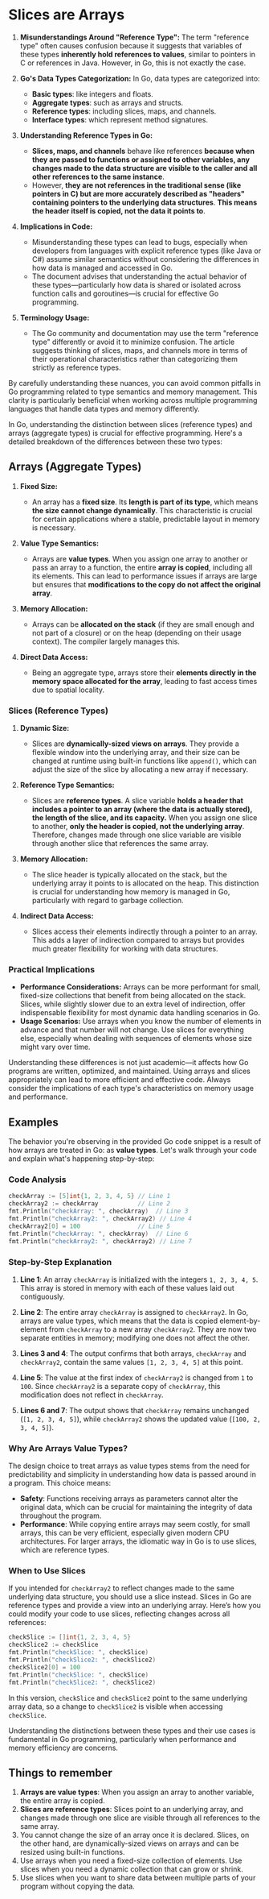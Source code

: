 # Slices are Arrays

1. **Misunderstandings Around "Reference Type":** The term "reference type" often causes confusion because it suggests that variables of these types **inherently hold references to values**, similar to pointers in C or references in Java. However, in Go, this is not exactly the case.
2. **Go's Data Types Categorization:** In Go, data types are categorized into:

   - **Basic types**: like integers and floats.
   - **Aggregate types**: such as arrays and structs.
   - **Reference types**: including slices, maps, and channels.
   - **Interface types**: which represent method signatures.

3. **Understanding Reference Types in Go:**

   - **Slices, maps, and channels** behave like references **because when they are passed to functions or assigned to other variables, any changes made to the data structure are visible to the caller and all other references to the same instance**.
   - However, **they are not references in the traditional sense (like pointers in C) but are more accurately described as "headers" containing pointers to the underlying data structures**. **This means the header itself is copied, not the data it points to**.

4. **Implications in Code:**

   - Misunderstanding these types can lead to bugs, especially when developers from languages with explicit reference types (like Java or C#) assume similar semantics without considering the differences in how data is managed and accessed in Go.
   - The document advises that understanding the actual behavior of these types—particularly how data is shared or isolated across function calls and goroutines—is crucial for effective Go programming.

5. **Terminology Usage:**
   - The Go community and documentation may use the term "reference type" differently or avoid it to minimize confusion. The article suggests thinking of slices, maps, and channels more in terms of their operational characteristics rather than categorizing them strictly as reference types.

By carefully understanding these nuances, you can avoid common pitfalls in Go programming related to type semantics and memory management. This clarity is particularly beneficial when working across multiple programming languages that handle data types and memory differently.

In Go, understanding the distinction between slices (reference types) and arrays (aggregate types) is crucial for effective programming. Here's a detailed breakdown of the differences between these two types:

## Arrays (Aggregate Types)

1. **Fixed Size:**

   - An array has a **fixed size**. Its **length is part of its type**, which means **the size cannot change dynamically**. This characteristic is crucial for certain applications where a stable, predictable layout in memory is necessary.

2. **Value Type Semantics:**

   - Arrays are **value types**. When you assign one array to another or pass an array to a function, the entire **array is copied**, including all its elements. This can lead to performance issues if arrays are large but ensures that **modifications to the copy do not affect the original array**.

3. **Memory Allocation:**

   - Arrays can be **allocated on the stack** (if they are small enough and not part of a closure) or on the heap (depending on their usage context). The compiler largely manages this.

4. **Direct Data Access:**
   - Being an aggregate type, arrays store their **elements directly in the memory space allocated for the array**, leading to fast access times due to spatial locality.

### Slices (Reference Types)

1. **Dynamic Size:**

   - Slices are **dynamically-sized views on arrays**. They provide a flexible window into the underlying array, and their size can be changed at runtime using built-in functions like `append()`, which can adjust the size of the slice by allocating a new array if necessary.

2. **Reference Type Semantics:**

   - Slices are **reference types**. A slice variable **holds a header that includes a pointer to an array (where the data is actually stored), the length of the slice, and its capacity.** When you assign one slice to another, **only the header is copied, not the underlying array**. Therefore, changes made through one slice variable are visible through another slice that references the same array.

3. **Memory Allocation:**

   - The slice header is typically allocated on the stack, but the underlying array it points to is allocated on the heap. This distinction is crucial for understanding how memory is managed in Go, particularly with regard to garbage collection.

4. **Indirect Data Access:**
   - Slices access their elements indirectly through a pointer to an array. This adds a layer of indirection compared to arrays but provides much greater flexibility for working with data structures.

### Practical Implications

- **Performance Considerations:** Arrays can be more performant for small, fixed-size collections that benefit from being allocated on the stack. Slices, while slightly slower due to an extra level of indirection, offer indispensable flexibility for most dynamic data handling scenarios in Go.
- **Usage Scenarios:** Use arrays when you know the number of elements in advance and that number will not change. Use slices for everything else, especially when dealing with sequences of elements whose size might vary over time.

Understanding these differences is not just academic—it affects how Go programs are written, optimized, and maintained. Using arrays and slices appropriately can lead to more efficient and effective code. Always consider the implications of each type's characteristics on memory usage and performance.

## Examples

The behavior you're observing in the provided Go code snippet is a result of how arrays are treated in Go: as **value types**. Let's walk through your code and explain what's happening step-by-step:

### Code Analysis

```go
checkArray := [5]int{1, 2, 3, 4, 5} // Line 1
checkArray2 := checkArray           // Line 2
fmt.Println("checkArray: ", checkArray)  // Line 3
fmt.Println("checkArray2: ", checkArray2) // Line 4
checkArray2[0] = 100                // Line 5
fmt.Println("checkArray: ", checkArray)  // Line 6
fmt.Println("checkArray2: ", checkArray2) // Line 7
```

### Step-by-Step Explanation

1. **Line 1**: An array `checkArray` is initialized with the integers `1, 2, 3, 4, 5`. This array is stored in memory with each of these values laid out contiguously.

2. **Line 2**: The entire array `checkArray` is assigned to `checkArray2`. In Go, arrays are value types, which means that the data is copied element-by-element from `checkArray` to a new array `checkArray2`. They are now two separate entities in memory; modifying one does not affect the other.

3. **Lines 3 and 4**: The output confirms that both arrays, `checkArray` and `checkArray2`, contain the same values `[1, 2, 3, 4, 5]` at this point.

4. **Line 5**: The value at the first index of `checkArray2` is changed from `1` to `100`. Since `checkArray2` is a separate copy of `checkArray`, this modification does not reflect in `checkArray`.

5. **Lines 6 and 7**: The output shows that `checkArray` remains unchanged (`[1, 2, 3, 4, 5]`), while `checkArray2` shows the updated value (`[100, 2, 3, 4, 5]`).

### Why Are Arrays Value Types?

The design choice to treat arrays as value types stems from the need for predictability and simplicity in understanding how data is passed around in a program. This choice means:

- **Safety**: Functions receiving arrays as parameters cannot alter the original data, which can be crucial for maintaining the integrity of data throughout the program.
- **Performance**: While copying entire arrays may seem costly, for small arrays, this can be very efficient, especially given modern CPU architectures. For larger arrays, the idiomatic way in Go is to use slices, which are reference types.

### When to Use Slices

If you intended for `checkArray2` to reflect changes made to the same underlying data structure, you should use a slice instead. Slices in Go are reference types and provide a view into an underlying array. Here’s how you could modify your code to use slices, reflecting changes across all references:

```go
checkSlice := []int{1, 2, 3, 4, 5}
checkSlice2 := checkSlice
fmt.Println("checkSlice: ", checkSlice)
fmt.Println("checkSlice2: ", checkSlice2)
checkSlice2[0] = 100
fmt.Println("checkSlice: ", checkSlice)
fmt.Println("checkSlice2: ", checkSlice2)
```

In this version, `checkSlice` and `checkSlice2` point to the same underlying array data, so a change to `checkSlice2` is visible when accessing `checkSlice`.

Understanding the distinctions between these types and their use cases is fundamental in Go programming, particularly when performance and memory efficiency are concerns.

## Things to remember

1. **Arrays are value types**: When you assign an array to another variable, the entire array is copied.
2. **Slices are reference types**: Slices point to an underlying array, and changes made through one slice are visible through all references to the same array.
3. You cannot change the size of an array once it is declared. Slices, on the other hand, are dynamically-sized views on arrays and can be resized using built-in functions.
4. Use arrays when you need a fixed-size collection of elements. Use slices when you need a dynamic collection that can grow or shrink.
5. Use slices when you want to share data between multiple parts of your program without copying the data.
